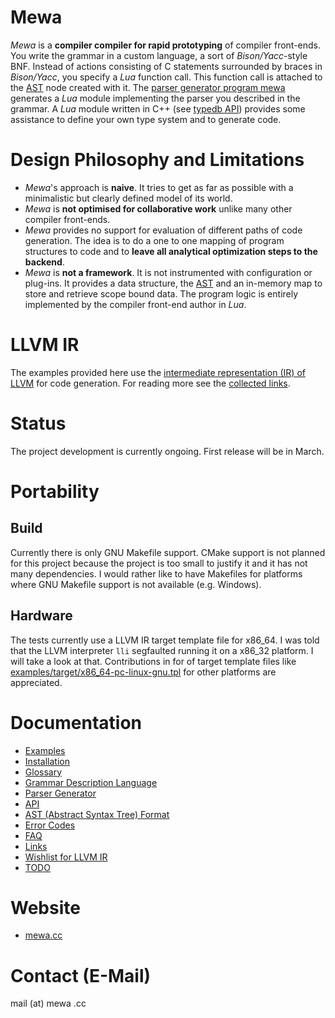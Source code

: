 # Mewa
_Mewa_ is a **compiler compiler for rapid prototyping** of compiler front-ends. You write the grammar in a custom language, a sort of _Bison/Yacc_-style BNF.
Instead of actions consisting of C statements surrounded by braces in _Bison/Yacc_, you specify a _Lua_ function call. This function call is attached to the [AST](doc/ast.md) node created with it. The [parser generator program mewa](doc/program_mewa.pdf) generates a _Lua_ module implementing the parser you described in the grammar.
A _Lua_ module written in C++ (see [typedb API](doc/typedb.md)) provides some assistance to define your own type system and to generate code.

# Design Philosophy and Limitations
 - _Mewa_'s approach is **naive**. It tries to get as far as possible with a minimalistic but clearly defined model of its world.
 - _Mewa_ is **not optimised for collaborative work** unlike many other compiler front-ends.
 - _Mewa_ provides no support for evaluation of different paths of code generation. The idea is to do a one to one mapping of program structures to code and to **leave all analytical optimization steps to the backend**.
 - _Mewa_ is **not a framework**. It is not instrumented with configuration or plug-ins. It provides a data structure, the [AST](doc/ast.md) and an in-memory map to store and retrieve scope bound data. The program logic is entirely implemented by the compiler front-end author in _Lua_.

# LLVM IR
The examples provided here use the [intermediate representation (IR) of LLVM](https://llvm.org/docs/LangRef.html) for code generation. 
For reading more see the [collected links](doc/links.md).

# Status
The project development is currently ongoing. First release will be in March.

# Portability
## Build
Currently there is only GNU Makefile support. CMake support is not planned for this project because the project is too small to justify it and it has not many dependencies. I would rather like to have Makefiles for platforms where GNU Makefile support is not available (e.g. Windows). 
## Hardware
The tests currently use a LLVM IR target template file for x86_64. I was told that the LLVM interpreter ```lli``` segfaulted running it on a x86_32 platform. I will take a look at that. Contributions in for of target template files like [examples/target/x86_64-pc-linux-gnu.tpl](examples/target/x86_64-pc-linux-gnu.tpl) for other platforms are appreciated.

# Documentation
* [Examples](doc/example_compiler.md)
* [Installation](INSTALL.Ubuntu.md)
* [Glossary](doc/glossary.md)
* [Grammar Description Language](doc/grammar.md)
* [Parser Generator](doc/program_mewa.pdf)
* [API](doc/libmewa.md)
* [AST (Abstract Syntax Tree) Format](doc/ast.md)
* [Error Codes](doc/errorcodes.md)
* [FAQ](doc/faq.md)
* [Links](doc/links.md)
* [Wishlist for LLVM IR](doc/wishlist_llvmir.md)
* [TODO](doc/todo.md)

# Website
* [mewa.cc](mewa.cc)

# Contact (E-Mail)
mail (at) mewa .cc

